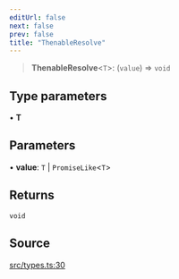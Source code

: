 ```yaml
---
editUrl: false
next: false
prev: false
title: "ThenableResolve"
---
```


> **ThenableResolve**\<`T`\>: (`value`) => `void`

## Type parameters

• **T**

## Parameters

• **value**: `T` \| `PromiseLike`\<`T`\>

## Returns

`void`

## Source

[src/types.ts:30](https://github.com/eddienubes/sagetest/blob/ce2c7f4/src/types.ts#L30)
